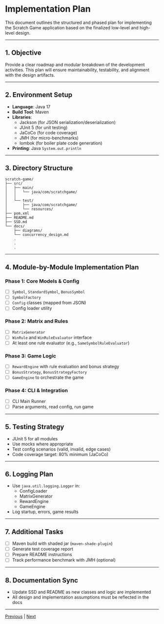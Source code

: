 # Implementation Plan

This document outlines the structured and phased plan for implementing the Scratch Game application based on the finalized low-level and high-level design.

---

## 1. Objective

Provide a clear roadmap and modular breakdown of the development activities. This plan will ensure maintainability, testability, and alignment with the design artifacts.

---

## 2. Environment Setup

- **Language**: Java 17
- **Build Tool**: Maven
- **Libraries**:
  - Jackson (for JSON serialization/deserialization)
  - JUnit 5 (for unit testing)
  - JaCoCo (for code coverage)
  - JMH (for micro-benchmarks)
  - lombok (for boiler plate code generation)
- **Printing**: Java `System.out.println`

---

## 3. Directory Structure

```plaintext
scratch-game/
├── src/
│   ├── main/
│   │   └── java/com/scratchgame/
│   │   
│   └── test/
│       ├── java/com/scratchgame/
│       └── resources/
├── pom.xml
├── README.md
├── SSD.md
└── docs/
    ├── diagrams/
    └── concurrency_design.md
    .
    .
    .
```

---

## 4. Module-by-Module Implementation Plan

### Phase 1: Core Models & Config

- [ ] `Symbol`, `StandardSymbol`, `BonusSymbol`
- [ ] `SymbolFactory`
- [ ] `Config` classes (mapped from JSON)
- [ ] Config loader utility

### Phase 2: Matrix and Rules

- [ ] `MatrixGenerator`
- [ ] `WinRule` and `WinRuleEvaluator` interface
- [ ] At least one rule evaluator (e.g., `SameSymbolRuleEvaluator`)

### Phase 3: Game Logic

- [ ] `RewardEngine` with rule evaluation and bonus strategy
- [ ] `BonusStrategy`, `BonusStrategyFactory`
- [ ] `GameEngine` to orchestrate the game

### Phase 4: CLI & Integration

- [ ] CLI Main Runner
- [ ] Parse arguments, read config, run game

---

## 5. Testing Strategy

- JUnit 5 for all modules
- Use mocks where appropriate
- Test config scenarios (valid, invalid, edge cases)
- Code coverage target: 80% minimum (JaCoCo)

---

## 6. Logging Plan

- Use `java.util.logging.Logger` in:
  - ConfigLoader
  - MatrixGenerator
  - RewardEngine
  - GameEngine
- Log startup, errors, game results

---

## 7. Additional Tasks

- [ ] Maven build with shaded jar (`maven-shade-plugin`)
- [ ] Generate test coverage report
- [ ] Prepare README instructions
- [ ] Track performance benchmark with JMH (optional)

---

## 8. Documentation Sync

- Update SSD and README as new classes and logic are implemented
- All design and implementation assumptions must be reflected in the docs

---
[Previous](./03_low_level_design.md) | [Next](./05_testing_strategy.md)